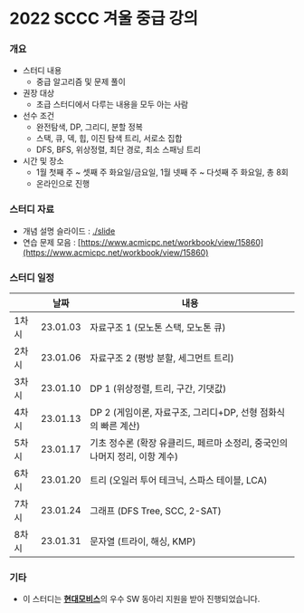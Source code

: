 # 2022 SCCC 겨울 중급 강의

### 개요

* 스터디 내용
  * 중급 알고리즘 및 문제 풀이
* 권장 대상
  * 초급 스터디에서 다루는 내용을 모두 아는 사람
* 선수 조건
  * 완전탐색, DP, 그리디, 분할 정복
  * 스택, 큐, 덱, 힙, 이진 탐색 트리, 서로소 집합
  * DFS, BFS, 위상정렬, 최단 경로, 최소 스패닝 트리
* 시간 및 장소
  * 1월 첫째 주 ~ 셋째 주 화요일/금요일, 1월 넷째 주 ~ 다섯째 주 화요일, 총 8회
  * 온라인으로 진행

### 스터디 자료

* 개념 설명 슬라이드 : [./slide](./slide)
* 연습 문제 모음 : [https://www.acmicpc.net/workbook/view/15860](https://www.acmicpc.net/workbook/view/15860)

### 스터디 일정

|       | 날짜     | 내용                                                         |
| ----- | -------- | ------------------------------------------------------------ |
| 1차시 | 23.01.03 | 자료구조 1 (모노톤 스택, 모노톤 큐)                          |
| 2차시 | 23.01.06 | 자료구조 2 (평방 분할, 세그먼트 트리)                        |
| 3차시 | 23.01.10 | DP 1 (위상정렬, 트리, 구간, 기댓값)                          |
| 4차시 | 23.01.13 | DP 2 (게임이론, 자료구조, 그리디+DP, 선형 점화식의 빠른 계산) |
| 5차시 | 23.01.17 | 기초 정수론 (확장 유클리드, 페르마 소정리, 중국인의 나머지 정리, 이항 계수) |
| 6차시 | 23.01.20 | 트리 (오일러 투어 테크닉, 스파스 테이블, LCA)                |
| 7차시 | 23.01.24 | 그래프 (DFS Tree, SCC, 2-SAT)                                |
| 8차시 | 23.01.31 | 문자열 (트라이, 해싱, KMP)                                   |

### 기타

* 이 스터디는 [**현대모비스**](https://www.mobis.co.kr/kr/index.do)의 우수 SW 동아리 지원을 받아 진행되었습니다.